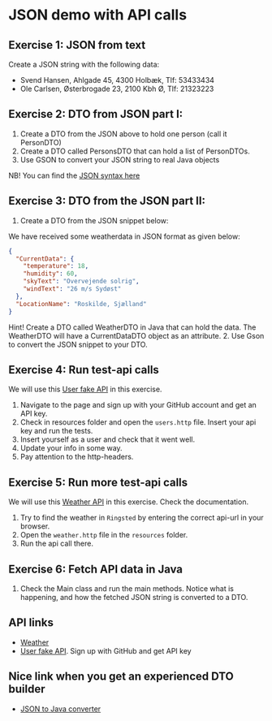 # JSON demo with API calls

## Exercise 1: JSON from text 
Create a JSON string with the following data:

- Svend Hansen, Ahlgade 45, 4300 Holbæk, Tlf: 53433434
- Ole Carlsen, Østerbrogade 23, 2100 Kbh Ø, Tlf: 21323223

## Exercise 2: DTO from JSON part I:
1. Create a DTO from the JSON above to hold one person (call it PersonDTO)
2. Create a DTO called PersonsDTO that can hold a list of PersonDTOs.
3. Use GSON to convert your JSON string to real Java objects

NB! You can find the [JSON syntax here](https://www.json.org/json-en.html)

## Exercise 3: DTO from the JSON part II:
1. Create a DTO from the JSON snippet below:

We have received some weatherdata in JSON format as given below:
````json
{
  "CurrentData": {
    "temperature": 18,
    "humidity": 60,
    "skyText": "Overvejende solrig",
    "windText": "26 m/s Sydøst"
  },
  "LocationName": "Roskilde, Sjælland"
}
````
Hint! Create a DTO called WeatherDTO in Java that can hold the data.
The WeatherDTO will have a CurrentDataDTO object as an attribute.
2. Use Gson to convert the JSON snippet to your DTO.

## Exercise 4: Run test-api calls
We will use this [User fake API](https://dummyapi.io/) in this exercise.

1. Navigate to the page and sign up with your GitHub account and get an API key.
2. Check in resources folder and open the `users.http` file. Insert your api key and run the tests.
3. Insert yourself as a user and check that it went well.
4. Update your info in some way.
5. Pay attention to the http-headers.

## Exercise 5: Run more test-api calls
We will use this [Weather API](https://vejr.eu/pages/api-documentation) in this exercise. Check the documentation.

1. Try to find the weather in `Ringsted` by entering the correct api-url in your browser.
2. Open the `weather.http` file in the `resources` folder.
3. Run the api call there.

## Exercise 6: Fetch API data in Java

1. Check the Main class and run the main methods. Notice what is happening, and how the fetched JSON string is converted to a DTO.

## API links

- [Weather](https://vejr.eu/pages/api-documentation)
- [User fake API](https://dummyapi.io/). Sign up with GitHub and get API key

## Nice link when you get an experienced DTO builder 

- [JSON to Java converter](https://instantwebtools.net/json-to-java)


